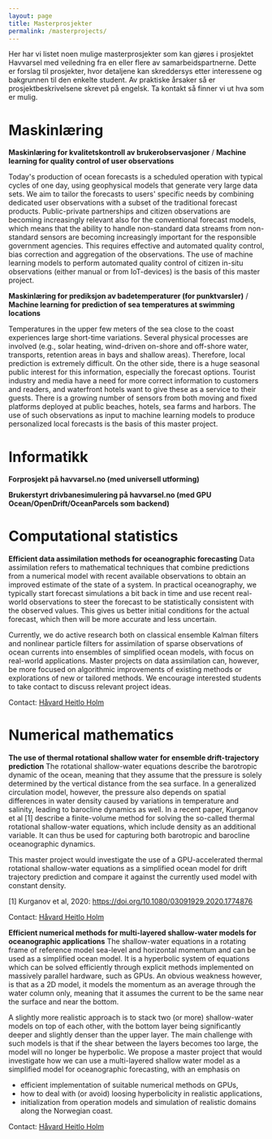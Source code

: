 ```yaml
---
layout: page
title: Masterprosjekter
permalink: /masterprojects/
---
```


<!-- TODO: distribuer til NTNU (Håvard)/OsloMet (Martin)/UiO (Kai/Martin 2021) -->
<!-- TODO: snakk med Kai om mulige UiO-masterprosjekter: Vi plukker opp denne tråden neste sommer/høst -->

Her har vi listet noen mulige masterprosjekter som kan gjøres i prosjektet Havvarsel med veiledning fra en eller flere av samarbeidspartnerne. Dette er forslag til prosjekter, hvor detaljene kan skreddersys etter interessene og bakgrunnen til den enkelte student. Av praktiske årsaker så er prosjektbeskrivelsene skrevet på engelsk. Ta kontakt så finner vi ut hva som er mulig.

# Maskinlæring

**Maskinlæring for kvalitetskontroll av brukerobservasjoner** /
**Machine learning for quality control of user observations**

Today's production of ocean forecasts is a scheduled operation with typical cycles of one day, using geophysical models that generate very large data sets. We aim to tailor the forecasts to users' specific needs by combining dedicated user observations with a subset of the traditional forecast products. Public-private partnerships and citizen observations are becoming increasingly relevant also for the conventional forecast models, which means that the ability to handle non-standard data streams from non-standard sensors are becoming increasingly important for the responsible government agencies. This requires effective and automated quality control, bias correction and aggregation of the observations. The use of machine learning models to perform automated quality control of citizen in-situ observations (either manual or from IoT-devices) is the basis of this master project.

**Maskinlæring for prediksjon av badetemperaturer (for punktvarsler)** /
**Machine learning for prediction of sea temperatures at swimming locations**

Temperatures in the upper few meters of the sea close to the coast experiences large short-time variations. Several physical processes are involved (e.g., solar heating, wind-driven on-shore and off-shore water, transports, retention areas in bays and shallow areas). Therefore, local prediction is extremely difficult. On the other side, there is a huge seasonal public interest for this information, especially the forecast options. Tourist industry and media have a need for more correct information to customers and readers, and waterfront hotels want to give these as a service to their guests. There is a growing number of sensors from both moving and fixed platforms deployed at public beaches, hotels, sea farms and harbors. The use of such observations as input to machine learning models to produce personalized local forecasts is the basis of this master project.

# Informatikk

**Forprosjekt på havvarsel.no (med universell utforming)**
<!-- TODO: fyll inn kort beskrivelse, kontaktpunkt og relevante emner -->

**Brukerstyrt drivbanesimulering på havvarsel.no (med GPU Ocean/OpenDrift/OceanParcels som backend)**
<!-- TODO: fyll inn kort beskrivelse, kontaktpunkt og relevante emner -->

# Computational statistics

**Efficient data assimilation methods for oceanographic forecasting** 
Data assimilation refers to mathematical techniques that combine predictions from a numerical model with recent available observations to obtain an improved estimate of the state of a system. In practical oceanography, we typically start forecast simulations a bit back in time and use recent real-world observations to steer the forecast to be statistically consistent with the observed values. This gives us better initial conditions for the actual forecast, which then will be more accurate and less uncertain.

Currently, we do active research both on classical ensemble Kalman filters and nonlinear particle filters for assimilation of sparse observations of ocean currents into ensembles of simplified ocean models, with focus on real-world applications. Master projects on data assimilation can, however, be more focused on algorithmic improvements of existing methods or explorations of new or tailored methods. We encourage interested students to take contact to discuss relevant project ideas.

Contact: [Håvard Heitlo Holm](https://www.sintef.no/alle-ansatte/ansatt/?empid=5205)


# Numerical mathematics

**The use of thermal rotational shallow water for ensemble drift-trajectory prediction**
The rotational shallow-water equations describe the barotropic dynamic of the ocean, meaning that they assume that the pressure is solely determined by the vertical distance from the sea surface. In a generalized circulation model, however, the pressure also depends on spatial differences in water density caused by variations in temperature and salinity, leading to barocline dynamics as well. In a recent paper, Kurganov et al [1] describe a finite-volume method for solving the so-called thermal rotational shallow-water equations, which include density as an additional variable. It can thus be used for capturing both barotropic and barocline oceanographic dynamics.

This master project would investigate the use of a GPU-accelerated thermal rotational shallow-water equations as a simplified ocean model for drift trajectory prediction and compare it against the currently used model with constant density. 

[1] Kurganov et al, 2020: https://doi.org/10.1080/03091929.2020.1774876 

Contact: [Håvard Heitlo Holm](https://www.sintef.no/alle-ansatte/ansatt/?empid=5205)


<!-- **Initialisere simulering/varsel fra NetCDF med bruk av temperatur og saltholdighet** -->
<!-- TODO: fyll inn kort beskrivelse, kontaktpunkt og relevante emner -->

<!-- **Inkludere atmosfærisk trykk (med sikte på å skape baroklin dynamikk)** -->
<!-- TODO: fyll inn kort beskrivelse, kontaktpunkt og relevante emner -->

**Efficient numerical methods for multi-layered shallow-water models for oceanographic applications**
The shallow-water equations in a rotating frame of reference model sea-level and horizontal momentum and can be used as a simplified ocean model. It is a hyperbolic system of equations which can be solved efficiently through explicit methods implemented on massively parallel hardware, such as GPUs. An obvious weakness however, is that as a 2D model, it models the momentum as an average through the water column only, meaning that it assumes the current to be the same near the surface and near the bottom. 

A slightly more realistic approach is to stack two (or more) shallow-water models on top of each other, with the bottom layer being significantly deeper and slightly denser than the upper layer. The main challenge with such models is that if the shear between the layers becomes too large, the model will no longer be hyperbolic. 
We propose a master project that would investigate how we can use a multi-layered shallow water model as a simplified model for oceanographic forecasting, with an emphasis on 

*	efficient implementation of suitable numerical methods on GPUs,
*	how to deal with (or avoid) loosing hyperbolicity in realistic applications,
*	initialization from operation models and simulation of realistic domains along the Norwegian coast.

Contact: [Håvard Heitlo Holm](https://www.sintef.no/alle-ansatte/ansatt/?empid=5205)

